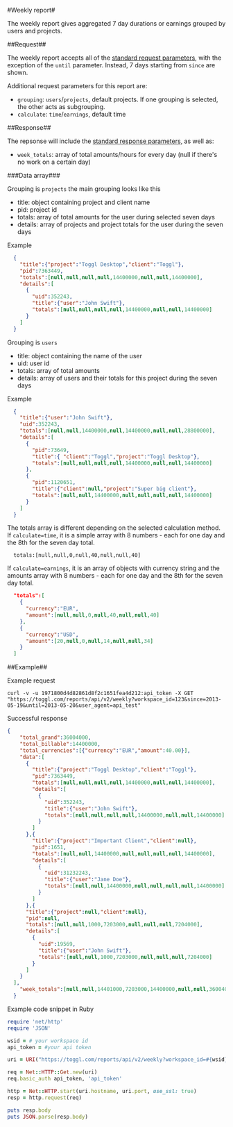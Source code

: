 #Weekly report#

The weekly report gives aggregated 7 day durations or earnings grouped by users and projects.

##Request##

The weekly report accepts all of the [standard request parameters](../reports.md#request-parameters), with the exception of the `until` parameter.  Instead, 7 days starting from `since` are shown.

Additional request parameters for this report are:
* `grouping`: `users`/`projects`, default projects. If one grouping is selected, the other acts as subgrouping.
* `calculate`: `time`/`earnings`, default time

##Response##

The repsonse will include the [standard response parameters](../reports.md#successful-response), as well as:
* `week_totals`: array of total amounts/hours for every day (null if there's no work on a certain day)

###Data array###

Grouping is `projects` the main grouping looks like this
* title: object containing project and client name
* pid: project id
* totals: array of total amounts for the user during selected seven days
* details: array of projects and project totals for the user during the seven days

Example
```json
  {
    "title":{"project":"Toggl Desktop","client":"Toggl"},
    "pid":7363449,
    "totals":[null,null,null,null,14400000,null,null,14400000],
    "details":[
      {
        "uid":352243,
        "title":{"user":"John Swift"},
        "totals":[null,null,null,null,14400000,null,null,14400000]
      }
    ]
  }

```

Grouping is `users`
* title: object containing the name of the user
* uid: user id
* totals: array of total amounts
* details: array of users and their totals for this project during the seven days

Example
```json
  {
    "title":{"user":"John Swift"},
    "uid":352243,
    "totals":[null,null,14400000,null,14400000,null,null,28800000],
    "details":[
      {
        "pid":73649,
        "title":{ "client":"Toggl","project":"Toggl Desktop"},
        "totals":[null,null,null,null,14400000,null,null,14400000]
      },
      {
        "pid":1120651,
        "title":{"client":null,"project":"Super big client"},
        "totals":[null,null,14400000,null,null,null,null,14400000]
      }
    ]
  }
```

The totals array is different depending on the selected calculation method.
If `calculate=time`, it is a simple array with 8 numbers - each for one day and the 8th for the seven day total.
```
  totals:[null,null,0,null,40,null,null,40]
```

If `calculate=earnings`, it is an array of objects with currency string and the amounts array with 8 numbers - each for one day and the 8th for the seven day total.
```json
  "totals":[
    {
      "currency":"EUR",
      "amount":[null,null,0,null,40,null,null,40]
    },
    {
      "currency":"USD",
      "amount":[20,null,0,null,14,null,null,34]
    }
  ]
```

##Example##

Example request
```shell
curl -v -u 1971800d4d82861d8f2c1651fea4d212:api_token -X GET "https://toggl.com/reports/api/v2/weekly?workspace_id=123&since=2013-05-19&until=2013-05-20&user_agent=api_test"
```

Successful response
```json
{
    "total_grand":36004000,
    "total_billable":14400000,
    "total_currencies":[{"currency":"EUR","amount":40.00}],
    "data":[
      {
        "title":{"project":"Toggl Desktop","client":"Toggl"},
        "pid":7363449,
        "totals":[null,null,null,null,14400000,null,null,14400000],
        "details":[
          {
            "uid":352243,
            "title":{"user":"John Swift"},
            "totals":[null,null,null,null,14400000,null,null,14400000]
          }
        ]
      },{
        "title":{"project":"Important Client","client":null},
        "pid":1651,
        "totals":[null,null,14400000,null,null,null,null,14400000],
        "details":[
          {
            "uid":31232243,
            "title":{"user":"Jane Doe"},
            "totals":[null,null,14400000,null,null,null,null,14400000]
          }
        ]
      },{
      "title":{"project":null,"client":null},
      "pid":null,
      "totals":[null,null,1000,7203000,null,null,null,7204000],
      "details":[
        {
          "uid":19569,
          "title":{"user":"John Swift"},
          "totals":[null,null,1000,7203000,null,null,null,7204000]
        }
      ]
    }
  ],
    "week_totals":[null,null,14401000,7203000,14400000,null,null,36004000]
  }
```

Example code snippet in Ruby
```ruby
require 'net/http'
require 'JSON'

wsid = # your workspace id
api_token = #your api token

uri = URI("https://toggl.com/reports/api/v2/weekly?workspace_id=#{wsid}&since=2014-03-01&until=2014-03-05&user_agent=api_example_test")

req = Net::HTTP::Get.new(uri)
req.basic_auth api_token, 'api_token'

http = Net::HTTP.start(uri.hostname, uri.port, use_ssl: true)
resp = http.request(req)

puts resp.body
puts JSON.parse(resp.body)
```
